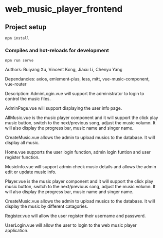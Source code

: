 # web_music_player_frontend

## Project setup
```
npm install
```

### Compiles and hot-reloads for development
```
npm run serve
```

Authors: Ruiyang Xu, Vincent Kong, Jiaxu Li, Chenyu Yang

Dependancies: axios, emlement-plus, less, mitt, vue-music-component, vue-router

Description:
AdminLogin.vue will support the administrator to login to control the music files.

AdminPage.vue will support displaying the user info page.

AllMusic.vue is the music player component and it will support the click play music button, switch to the next/previous song, adjust the music volumn. It will also display the progress bar, music name and singer name.

CreateMusic.vue allows the admin to upload musics to the database. It will display all music.

Home.vue supports the user login function, admin login funtion and user register function.

MusicInfo.vue will support admin check music details and allows the admin edit or update music info.

Player.vue is the music player component and it will support the click play music button, switch to the next/previous song, adjust the music volumn. It will also display the progress bar, music name and singer name.

CreateMusic.vue allows the admin to upload musics to the database. It will display the music by different catagories.

Register.vue will allow the user register their username and password.

UserLogin.vue will allow the user to login to the web music player application.
